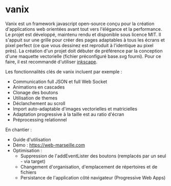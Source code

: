 # vanix

Vanix est un framework javascript open-source conçu pour la création d'applications web orientées avant tout vers l'élégance et la performance.
Le projet est développé, maintenu rendu et disponible sous licence MIT.
Il s'appuit sur une grille pour créer des pages adaptables à tous les écrans et pixel perfect (ce que vous dessinez est reproduit à l'identique au pixel près).
La création d'un projet doit débuter de préférence par la conception d'une maquette vectorielle (fichier préconfiguré base.svg fourni). Pour ce faire, il est recommandé d'utiliser [inkscape](https://inkscape.org/fr/).

Les fonctionnalités clés de vanix incluent par exemple : 

 - Communication full JSON et full Web Socket
 - Animations en cascades
 - Clonage des boutons
 - Utilisation de themes
 - Déclanchement au scroll
 - Import auto-adaptable d'images vectorielles et matricielles
 - Adaptation progressive à la taille est au ratio d'écran
 - Préprocessing relationnel

En chantier :
  
  - Guide d'utilisation
  - Démo : https://web-marseille.com
  - Optimisation :
     - Suppression de l'addEventLister des boutons (remplacés par un seul - via target)
     - Changement d'organisation, d'emplacement de répertoires et de fichiers
     - Persistance de l'application côté navigateur (Progressive Web Apps)
